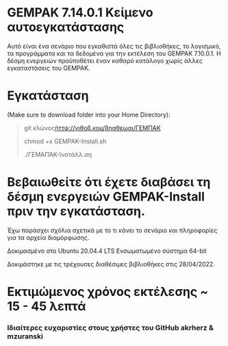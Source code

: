 # GEMPAK 7.14.0.1 Κείμενο αυτοεγκατάστασης

Αυτό είναι ένα σενάριο που εγκαθιστά όλες τις βιβλιοθήκες, το λογισμικό, τα προγράμματα και τα δεδομένα για την εκτέλεση του GEMPAK 7.10.0.1. Η δέσμη ενεργειών προϋποθέτει έναν καθαρό κατάλογο χωρίς άλλες εγκαταστάσεις του GEMPAK.

# Εγκατάσταση

(Make sure to download folder into your Home Directory):

> git κλώνος[ήττψ://γιθοβ.κομ/βηαθεωαι/ΓΕΜΠΑΚ](https://github.com/whatheway/GEMPAK)
>
> chmod +x GEMPAK-Install.sh
>
> ./ΓΕΜΑΠΆΚ-Ινστάλλ.ση

# Βεβαιωθείτε ότι έχετε διαβάσει τη δέσμη ενεργειών GEMPAK-Install πριν την εγκατάσταση.

Έχω παράσχει σχόλια σχετικά με το τι κάνει το σενάριο και πληροφορίες για τα αρχεία διαμόρφωσης.

Δοκιμασμένο στο Ubuntu 20.04.4 LTS
Ενσωματωμένο σύστημα 64-bit

Δοκιμάστηκε με τις τρέχουσες διαθέσιμες βιβλιοθήκες στις 28/04/2022.

# Εκτιμώμενος χρόνος εκτέλεσης ~ 15 - 45 λεπτά

### Ιδιαίτερες ευχαριστίες στους χρήστες του GitHub akrherz & mzuranski
